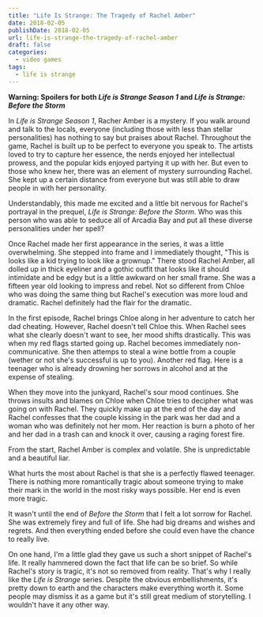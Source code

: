 ```yaml
---
title: "Life Is Strange: The Tragedy of Rachel Amber"
date: 2018-02-05
publishDate: 2018-02-05
url: life-is-strange-the-tragedy-of-rachel-amber
draft: false
categories:
  - video games
tags:
  - life is strange
---
```


**Warning: Spoilers for both *Life is Strange Season 1* and *Life is Strange: Before the Storm***

In *Life is Strange Season 1*, Racher Amber is a mystery. If you walk around and talk to the locals, everyone (including those with less than stellar personalities) has nothing to say but praises about Rachel. Throughout the game, Rachel is built up to be perfect to everyone you speak to. The artists loved to try to capture her essence, the nerds enjoyed her intellectual prowess, and the popular kids enjoyed partying it up with her. But even to those who knew her, there was an element of mystery surrounding Rachel. She kept up a certain distance from everyone but was still able to draw people in with her personality.

Understandably, this made me excited and a little bit nervous for Rachel's portrayal in the prequel, *Life is Strange: Before the Storm*. Who was this person who was able to seduce all of Arcadia Bay and put all these diverse personalities under her spell?

Once Rachel made her first appearance in the series, it was a little overwhelming. She stepped into frame and I immediately thought, "This is looks like a kid trying to look like a grownup." There stood Rachel Amber, all dolled up in thick eyeliner and a gothic outfit that looks like it should intimidate and be edgy but is a little awkward on her small frame. She was a fifteen year old looking to impress and rebel. Not so different from Chloe who was doing the same thing but Rachel's execution was more loud and dramatic. Rachel definitely had the flair for the dramatic.

In the first episode, Rachel brings Chloe along in her adventure to catch her dad cheating. However, Rachel doesn't tell Chloe this. When Rachel sees what she clearly doesn't want to see, her mood shifts drastically. This was when my red flags started going up. Rachel becomes immediately non-communicative. She then attemps to steal a wine bottle from a couple (wether or not she's successful is up to you). Another red flag. Here is a teenager who is already drowning her sorrows in alcohol and at the expense of stealing.

When they move into the junkyard, Rachel's sour mood continues. She throws insults and blames on Chloe when Chloe tries to decipher what was going on with Rachel. They quickly make up at the end of the day and Rachel confesses that the couple kissing in the park was her dad and a woman who was definitely not her mom. Her reaction is burn a photo of her and her dad in a trash can and knock it over, causing a raging forest fire.

From the start, Rachel Amber is complex and volatile. She is unpredictable and a beautiful liar.

What hurts the most about Rachel is that she is a perfectly flawed teenager. There is nothing more romantically tragic about someone trying to make their mark in the world in the most risky ways possible. Her end is even more tragic.

It wasn't until the end of *Before the Storm* that I felt a lot sorrow for Rachel. She was extremely firey and full of life. She had big dreams and wishes and regrets. And then everything ended before she could even have the chance to really live.

On one hand, I'm a little glad they gave us such a short snippet of Rachel's life. It really hammered down the fact that life can be so brief. So while Rachel's story is tragic, it's not so removed from reality. That's why I really like the *Life is Strange* series. Despite the obvious embellishments, it's pretty down to earth and the characters make everything worth it. Some people may dismiss it as a game but it's still great medium of storytelling. I wouldn't have it any other way.